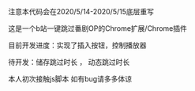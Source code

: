 注意本代码会在2020/5/14-2020/5/15底层重写


这是一个b站一键跳过番剧OP的Chrome扩展/Chrome插件


目前开发进度：实现了插入按钮，控制播放器


待开发：储存跳过时长 ， 动态跳过时长


本人初次接触js脚本 如有bug请多多体谅
